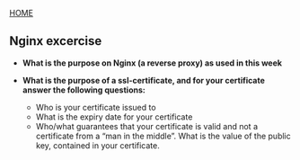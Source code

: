 [HOME](index.md)


## Nginx excercise


* **What is the purpose on Nginx (a reverse proxy) as used in this week**




* **What is the purpose of a ssl-certificate, and for your certificate answer the following questions:**
  * Who is your certificate issued to
  * What is the expiry date for your certificate
  * Who/what guarantees that your certificate is valid and not a certificate from a “man in the middle”.
  What is the value of the public key, contained in your certificate.
